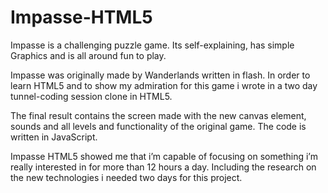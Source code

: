 Impasse-HTML5
=============
Impasse is a challenging puzzle game. Its self-explaining, has simple Graphics and is all around fun to play.

Impasse was originally made by Wanderlands written in flash. In order to learn HTML5 and to show my admiration for this game i wrote in a two day tunnel-coding session clone in HTML5.

The final result contains the screen made with the new canvas element, sounds and all levels and functionality of the original game. The code is written in JavaScript.

Impasse HTML5 showed me that i’m capable of focusing on something i’m really interested in for more than 12 hours a day. Including the research on the new technologies i needed two days for this project.
